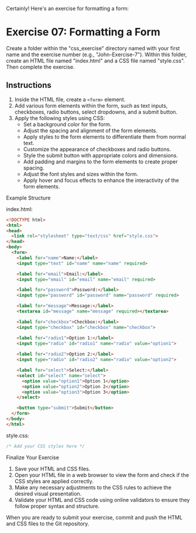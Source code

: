 Certainly! Here's an exercise for formatting a form:

# Exercise 07: Formatting a Form

Create a folder within the "css_exercise" directory named with your first name and the exercise number (e.g., "John-Exercise-7"). Within this folder, create an HTML file named "index.html" and a CSS file named "style.css". Then complete the exercise.

## Instructions

1. Inside the HTML file, create a `<form>` element.
2. Add various form elements within the form, such as text inputs, checkboxes, radio buttons, select dropdowns, and a submit button.
3. Apply the following styles using CSS:
   - Set a background color for the form.
   - Adjust the spacing and alignment of the form elements.
   - Apply styles to the form elements to differentiate them from normal text.
   - Customize the appearance of checkboxes and radio buttons.
   - Style the submit button with appropriate colors and dimensions.
   - Add padding and margins to the form elements to create proper spacing.
   - Adjust the font styles and sizes within the form.
   - Apply hover and focus effects to enhance the interactivity of the form elements.

Example Structure

index.html:
```html
<!DOCTYPE html>
<html>
<head>
  <link rel="stylesheet" type="text/css" href="style.css">
</head>
<body>
  <form>
    <label for="name">Name:</label>
    <input type="text" id="name" name="name" required>

    <label for="email">Email:</label>
    <input type="email" id="email" name="email" required>

    <label for="password">Password:</label>
    <input type="password" id="password" name="password" required>

    <label for="message">Message:</label>
    <textarea id="message" name="message" required></textarea>

    <label for="checkbox">Checkbox:</label>
    <input type="checkbox" id="checkbox" name="checkbox">

    <label for="radio1">Option 1:</label>
    <input type="radio" id="radio1" name="radio" value="option1">
    
    <label for="radio2">Option 2:</label>
    <input type="radio" id="radio2" name="radio" value="option2">

    <label for="select">Select:</label>
    <select id="select" name="select">
      <option value="option1">Option 1</option>
      <option value="option2">Option 2</option>
      <option value="option3">Option 3</option>
    </select>

    <button type="submit">Submit</button>
  </form>
</body>
</html>
```

style.css:
```css
/* Add your CSS styles here */
```

Finalize Your Exercise

1. Save your HTML and CSS files.
2. Open your HTML file in a web browser to view the form and check if the CSS styles are applied correctly.
3. Make any necessary adjustments to the CSS rules to achieve the desired visual presentation.
4. Validate your HTML and CSS code using online validators to ensure they follow proper syntax and structure.

When you are ready to submit your exercise, commit and push the HTML and CSS files to the Git repository.